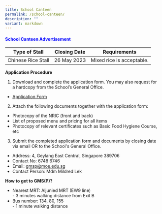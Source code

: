 ```yaml
---
title: School Canteen
permalink: /school-canteen/
description: ""
variant: markdown
---
```

<h4 style="color:blue;">School Canteen Advertisement</h4>

| Type of Stall | Closing Date | Requirements |
| -------- | -------- | -------- |
| Chinese Rice Stall | 26 May 2023 | Mixed rice is acceptable. |


**Application Procedure**

1. Download and complete the application form. You may also request for a hardcopy from the School’s General Office.
* [Application Form](/files/application%20form.pdf)

2. Attach the following documents together with the application form:
* Photocopy of the NRIC (front and back)
* List of proposed menu and pricing for all items
* Photocopy of relevant certificates such as Basic Food Hygiene Course, etc

3. Submit the completed application form and documents by closing date via email OR to the School's General Office.

* Address: 4, Geylang East Central,&nbsp;Singapore 389706
* Contact No: 6748 6746
* Email: gmsp@moe.edu.sg
* Contact Person: Mdm Mildred Lek  

**How to get to GMS(P)?**
* Nearest MRT: Aljunied MRT (EW9 line) <br>- 3 minutes walking distance from Exit B
* Bus number: 134, 80, 155 <br>- 1 minute walking distance

